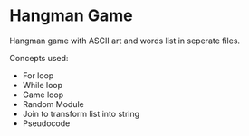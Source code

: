 ﻿# Hangman Game

Hangman game with ASCII art and words list in seperate files. 

Concepts used:
<ul>  
<li>For loop</li>  
<li>While loop</li>  
<li>Game loop</li>  
<li>Random Module</li> 
<li>Join to transform list into string</li> 
<li>Pseudocode</li> 
</ul>
